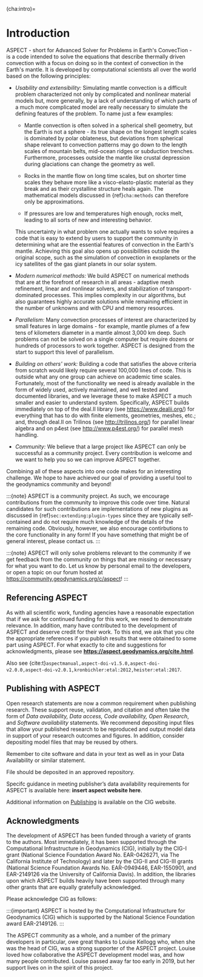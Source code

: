 (cha:intro)=
# Introduction

ASPECT - short for Advanced Solver for Problems in Earth's ConvecTion - is a code intended to solve the equations that describe thermally driven convection with a focus on doing so in the context of convection in the Earth's mantle.
It is developed by computational scientists all over the world based on the following principles:

-   *Usability and extensibility:* Simulating mantle convection is a difficult problem characterized not only by complicated and nonlinear material models but, more generally, by a lack of understanding of which parts of a much more complicated model are really necessary to simulate the defining features of the problem.
To name just a few examples:

    -   Mantle convection is often solved in a spherical shell geometry, but the Earth is not a sphere - its true shape on the longest length scales is dominated by polar oblateness, but deviations from spherical shape relevant to convection patterns may go down to the length scales of mountain belts, mid-ocean ridges or subduction trenches.
    Furthermore, processes outside the mantle like crustal depression during glaciations can change the geometry as well.

    -   Rocks in the mantle flow on long time scales, but on shorter time scales they behave more like a visco-elasto-plastic material as they break and as their crystalline structure heals again.
    The mathematical models discussed in {ref}`cha:methods` can therefore only be approximations.

    -   If pressures are low and temperatures high enough, rocks melt, leading to all sorts of new and interesting behavior.

    This uncertainty in what problem one actually wants to solve requires a code that is easy to extend by users to support the community in determining what are the essential features of convection in the Earth's mantle.
    Achieving this goal also opens up possibilities outside the original scope, such as the simulation of convection in exoplanets or the icy satellites of the gas giant planets in our solar system.

-   *Modern numerical methods:* We build ASPECT on numerical methods that are at the forefront of research in all areas - adaptive mesh refinement, linear and nonlinear solvers, and stabilization of transport-dominated processes.
This implies complexity in our algorithms, but also guarantees highly accurate solutions while remaining efficient in the number of unknowns and with CPU and memory resources.

-   *Parallelism:* Many convection processes of interest are characterized by small features in large domains - for example, mantle plumes of a few tens of kilometers diameter in a mantle almost 3,000 km deep.
Such problems can not be solved on a single computer but require dozens or hundreds of processors to work together.
ASPECT is designed from the start to support this level of parallelism.

-   *Building on others' work:* Building a code that satisfies the above criteria from scratch would likely require several 100,000 lines of code.
This is outside what any one group can achieve on academic time scales.
Fortunately, most of the functionality we need is already available in the form of widely used, actively maintained, and well tested and documented libraries, and we leverage these to make ASPECT a much smaller and easier to understand system.
Specifically, ASPECT builds immediately on top of the deal.II library (see <https://www.dealii.org/>) for everything that has to do with finite elements, geometries, meshes, etc.; and, through deal.II on Trilinos (see <http://trilinos.org/>) for parallel linear algebra and on p4est (see <http://www.p4est.org/>) for parallel mesh handling.

-   *Community:* We believe that a large project like ASPECT can only be successful as a community project.
Every contribution is welcome and we want to help you so we can improve ASPECT together.

Combining all of these aspects into one code makes for an interesting challenge.
We hope to have achieved our goal of providing a useful tool to the geodynamics community and beyond!

:::{note}
ASPECT is a community project. As such, we encourage contributions from the community to improve this code over time.
Natural candidates for such contributions are implementations of new plugins as discussed in {ref}`sec:extending:plugin-types` since they are typically self-contained and do not require much knowledge of the details of the remaining code.
Obviously, however, we also encourage contirbutions to the core functionality in any form! If you have something that might be of general interest, please contact us.
:::

:::{note}
ASPECT will only solve problems relevant to the community if we get feedback from the community on things that are missing or necessary for what you want to do.
Let us know by personal email to the developers, or open a topic on our forum hosted at <https://community.geodynamics.org/c/aspect>!
:::

## Referencing ASPECT

As with all scientific work, funding agencies have a reasonable expectation that if we ask for continued funding for this work, we need to demonstrate relevance.
In addition, many have contributed to the development of ASPECT and deserve credit for their work.
To this end, we ask that you cite the appropriate references if you publish results that were obtained to some part using ASPECT.
For what exactly to cite and suggestions for acknowledgments, please see **<https://aspect.geodynamics.org/cite.html>**.

Also see {cite:t}`aspectmanual,aspect-doi-v1.5.0,aspect-doi-v2.0.0,aspect-doi-v2.0.1,kronbichler:etal:2012,heister:etal:2017`.

## Publishing with ASPECT
Open research statements are now a common requirement when publishing research. These support reuse, validation, and citation and often take the form of *Data availability, Data access, Code availability, Open Research*, and *Software availability* statements.
 We recommend depositing input files that allow your published research to be reproduced and output model data in support of your research outcomes and figures. In addition, consider depositing model files that may be reused by others.


Remember to cite software and data in your text as well as in your Data Availability or similar statement.

File should be deposited in an approved repository.

Specifc guidance in meeting publisher’s data availability requirements for ASPECT is available here: **insert aspect website here**.

Additional information on [Publishing](https://geodynamics.org/software/software-bp/software-publishing) is available on the CIG website.

## Acknowledgments

The development of ASPECT has been funded through a variety of grants to the authors.
Most immediately, it has been supported through the Computational Infrastructure in Geodynamics (CIG), initially by the CIG-I grant (National Science Foundation Award No. EAR-0426271, via The California Institute of Technology) and later by the CIG-II and CIG-III grants (National Science Foundation Awards No. EAR-0949446, EAR-1550901, and EAR-2149126 via the University of California Davis).
In addition, the libraries upon which ASPECT builds heavily have been supported through many other grants that are equally gratefully acknowledged.

Please acknowledge CIG as follows:

:::{important}
ASPECT is hosted by the Computational Infrastructure for Geodynamics (CIG) which is supported by the National Science Foundation award EAR-2149126.
:::

The ASPECT community as a whole, and a number of the primary developers in particular, owe great thanks to Louise Kellogg who, when she was the head of CIG, was a strong supporter of the ASPECT project.
Louise loved how collaborative the ASPECT development model was, and how many people contributed.
Louise passed away far too early in 2019, but her support lives on in the spirit of this project.
